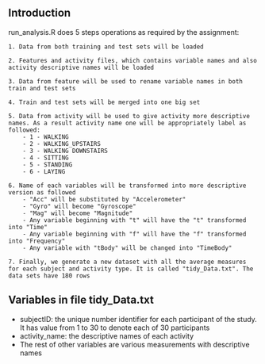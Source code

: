 ## Introduction
run_analysis.R does 5 steps operations as required by the assignment:

	1. Data from both training and test sets will be loaded

	2. Features and activity files, which contains variable names and also activity descriptive names will be loaded

	3. Data from feature will be used to rename variable names in both train and test sets

	4. Train and test sets will be merged into one big set

	5. Data from activity will be used to give activity more descriptive names. As a result activity name one will be appropriately label as followed:
		- 1 - WALKING
		- 2 - WALKING_UPSTAIRS
		- 3 - WALKING DOWNSTAIRS
		- 4 - SITTING
		- 5 - STANDING
		- 6 - LAYING

	6. Name of each variables will be transformed into more descriptive version as followed
		- "Acc" will be substituted by "Accelerometer"
		- "Gyro" will become "Gyroscope"
		- "Mag" will become "Magnitude"
		- Any variable beginning with "t" will have the "t" transformed into "Time"
		- Any variable beginning with "f" will have the "f" transformed into "Frequency"
		- Any variable with "tBody" will be changed into "TimeBody"

	7. Finally, we generate a new dataset with all the average measures for each subject and activity type. It is called "tidy_Data.txt". The data sets have 180 rows

## Variables in file tidy_Data.txt
- subjectID: the unique number identifier for each participant of the study. It has value from 1 to 30 to denote each of 30 participants
- activity_name: the descriptive names of each activity
- The rest of other variables are various measurements with descriptive names
